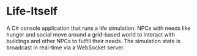 # Life-Itself
A C# console application that runs a life simulation. NPCs with needs like hunger and social move around a grid-based world to interact with buildings and other NPCs to fulfill their needs. The simulation state is broadcast in real-time via a WebSocket server.
